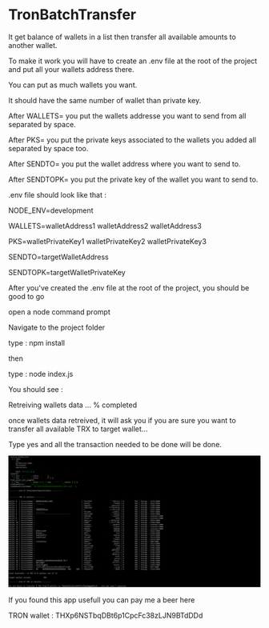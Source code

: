 # TronBatchTransfer
It get balance of wallets in a list then transfer all available amounts to another wallet.

To make it work you will have to create an .env file at the root of the project and put all your wallets address there.

You can put as much wallets you want.

It should have the same number of wallet than private key.

After WALLETS= you put the wallets addresse you want to send from all separated by space.

After PKS= you put the private keys associated to the wallets you added all separated by space too.

After SENDTO= you put the wallet address where you want to send to.

After SENDTOPK= you put the private key of the wallet you want to send to.


.env file should look like that :

 NODE_ENV=development

 WALLETS=walletAddress1 walletAddress2 walletAddress3
 
 PKS=walletPrivateKey1 walletPrivateKey2 walletPrivateKey3
   
 SENDTO=targetWalletAddress

 SENDTOPK=targetWalletPrivateKey


After you've created the .env file at the root of the project, you should be good to go

open a node command prompt

Navigate to the project folder

type : npm install

then 

type : node index.js

You should see :

Retreiving wallets data
... % completed

once wallets data retreived, it will ask you if you are sure you want to transfer all available TRX to target wallet...

Type yes and all the transaction needed to be done will be done.  

![alt text](https://github.com/Th4Sing3/TronBatchTransfer/blob/master/result.PNG?raw=true)

If you found this app usefull you can pay me a beer here

 TRON wallet : THXp6NSTbqDBt6p1CpcFc38zLJN9BTdDDd
